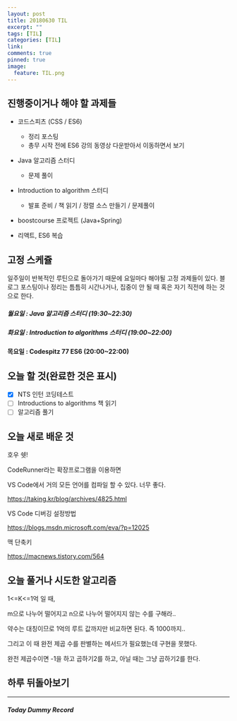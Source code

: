 ```yaml
---
layout: post
title: 20180630 TIL
excerpt: ""
tags: [TIL]
categories: [TIL]
link:
comments: true
pinned: true
image:
  feature: TIL.png
---
```


## 진행중이거나 해야 할 과제들

- 코드스피츠 (CSS / ES6)

  - 정리 포스팅
  -  총무 시작 전에 ES6 강의 동영상 다운받아서 이동하면서 보기

- Java 알고리즘 스터디 

  - 문제 풀이

- Introduction to algorithm 스터디

  - 발표 준비 / 책 읽기 / 정렬 소스 만들기 / 문제풀이

- boostcourse 프로젝트 (Java+Spring)

- 리액트, ES6 복습

  

## 고정 스케쥴

일주일이 반복적인 루틴으로 돌아가기 때문에 요일마다 해야될 고정 과제들이 있다. 블로그 포스팅이나 정리는 틈틈히 시간나거나, 집중이 안 될 때 혹은 자기 직전에 하는 것으로 한다.

##### 월요일 : Java 알고리즘 스터디  (19:30~22:30)

##### 화요일 : Introduction to algorithms 스터디 (19:00~22:00)

**목요일 : Codespitz 77 ES6 (20:00~22:00)**

## 오늘 할 것(완료한 것은 표시)

- [x] NTS 인턴 코딩테스트
- [ ] Introductions to algorithms 책 읽기
- [ ] 알고리즘 풀기

## 오늘 새로 배운 것

호우 쉣!

CodeRunner라는 확장프로그램을 이용하면 

VS Code에서 거의 모든 언어를 컴파일 할 수 있다. 너무 좋다.

https://taking.kr/blog/archives/4825.html



VS Code 디버깅 설정방법

https://blogs.msdn.microsoft.com/eva/?p=12025



맥 단축키

https://macnews.tistory.com/564



## 오늘 풀거나 시도한 알고리즘

1<=K<=1억 일 때,

m으로 나누어 떨어지고 n으로 나누어 떨어지지 않는 수를 구해라.. 

약수는 대칭이므로 1억의 루트 값까지만 비교하면 된다. 즉 1000까지..

그리고 이 때 완전 제곱 수를 판별하는 메서드가 필요했는데 구현을 못했다.

완전 제곱수이면 -1을 하고 곱하기2를 하고, 아닐 때는 그냥 곱하기2를 한다.

## 하루 뒤돌아보기



------

##### Today Dummy Record


